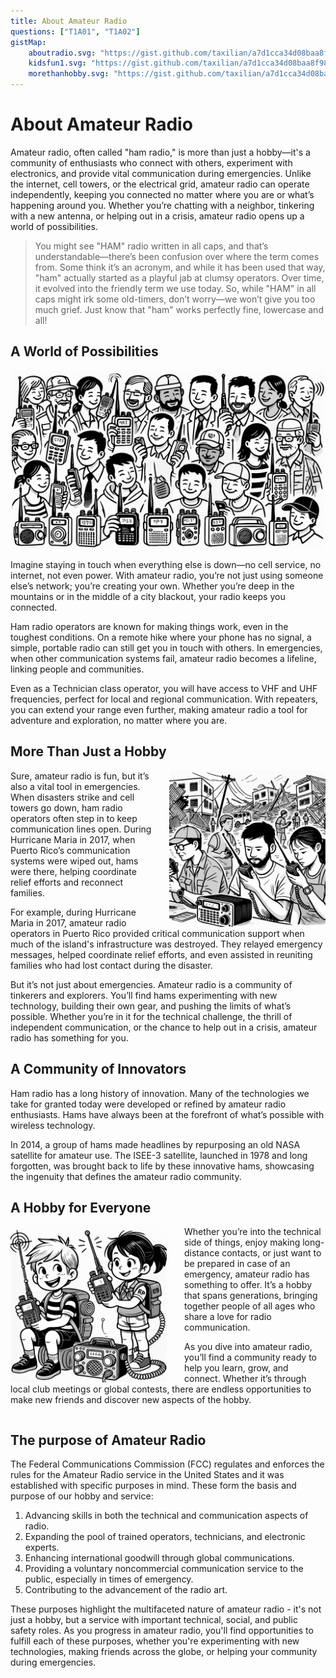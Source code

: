 ```yaml
---
title: About Amateur Radio
questions: ["T1A01", "T1A02"]
gistMap:
    aboutradio.svg: "https://gist.github.com/taxilian/a7d1cca34d08baa8f98a3d6d4b408e55/raw/11758be2cfd8c2ff43a6aab97e55d2aca478ea02/aboutradio.svg"
    kidsfun1.svg: "https://gist.github.com/taxilian/a7d1cca34d08baa8f98a3d6d4b408e55/raw/a5789589185716a43748777ddfb7be48f2ba3b2c/kidsfun1.svg"
    morethanhobby.svg: "https://gist.github.com/taxilian/a7d1cca34d08baa8f98a3d6d4b408e55/raw/a5789589185716a43748777ddfb7be48f2ba3b2c/morethanhobby.svg"
---
```


# About Amateur Radio


Amateur radio, often called "ham radio," is more than just a hobby—it's a community of enthusiasts who connect with others, experiment with electronics, and provide vital communication during emergencies. Unlike the internet, cell towers, or the electrical grid, amateur radio can operate independently, keeping you connected no matter where you are or what’s happening around you. Whether you’re chatting with a neighbor, tinkering with a new antenna, or helping out in a crisis, amateur radio opens up a world of possibilities.

> You might see "HAM" radio written in all caps, and that’s understandable—there’s been confusion over where the term comes from. Some think it’s an acronym, and while it has been used that way, "ham" actually started as a playful jab at clumsy operators. Over time, it evolved into the friendly term we use today. So, while "HAM" in all caps might irk some old-timers, don’t worry—we won’t give you too much grief. Just know that "ham" works perfectly fine, lowercase and all!

## A World of Possibilities

<div style="text-align: center">
    <img src="../../images/illus/aboutradio.svg" alt="Ground Schematic Symbol" width="500" style="text-align: center">
</div>

Imagine staying in touch when everything else is down—no cell service, no internet, not even power. With amateur radio, you’re not just using someone else’s network; you’re creating your own. Whether you’re deep in the mountains or in the middle of a city blackout, your radio keeps you connected.

Ham radio operators are known for making things work, even in the toughest conditions. On a remote hike where your phone has no signal, a simple, portable radio can still get you in touch with others. In emergencies, when other communication systems fail, amateur radio becomes a lifeline, linking people and communities.

Even as a Technician class operator, you will have access to VHF and UHF frequencies, perfect for local and regional communication. With repeaters, you can extend your range even further, making amateur radio a tool for adventure and exploration, no matter where you are.

## More Than Just a Hobby
<img src="../../images/illus/morethanhobby.svg" alt="Ground Schematic Symbol" width="250" align="right" style="margin-left: 2em">
Sure, amateur radio is fun, but it’s also a vital tool in emergencies. When disasters strike and cell towers go down, ham radio operators often step in to keep communication lines open. During Hurricane Maria in 2017, when Puerto Rico’s communication systems were wiped out, hams were there, helping coordinate relief efforts and reconnect families.

For example, during Hurricane Maria in 2017, amateur radio operators in Puerto Rico provided critical communication support when much of the island's infrastructure was destroyed. They relayed emergency messages, helped coordinate relief efforts, and even assisted in reuniting families who had lost contact during the disaster.

But it’s not just about emergencies. Amateur radio is a community of tinkerers and explorers. You’ll find hams experimenting with new technology, building their own gear, and pushing the limits of what’s possible. Whether you’re in it for the technical challenge, the thrill of independent communication, or the chance to help out in a crisis, amateur radio has something for you.

## A Community of Innovators

Ham radio has a long history of innovation. Many of the technologies we take for granted today were developed or refined by amateur radio enthusiasts. Hams have always been at the forefront of what’s possible with wireless technology.

In 2014, a group of hams made headlines by repurposing an old NASA satellite for amateur use. The ISEE-3 satellite, launched in 1978 and long forgotten, was brought back to life by these innovative hams, showcasing the ingenuity that defines the amateur radio community.

## A Hobby for Everyone
<img src="../../images/illus/kidsfun1.svg" alt="Ground Schematic Symbol" width="250" align="left" style="margin-right: 2em">
Whether you’re into the technical side of things, enjoy making long-distance contacts, or just want to be prepared in case of an emergency, amateur radio has something to offer. It’s a hobby that spans generations, bringing together people of all ages who share a love for radio communication.

As you dive into amateur radio, you’ll find a community ready to help you learn, grow, and connect. Whether it’s through local club meetings or global contests, there are endless opportunities to make new friends and discover new aspects of the hobby.

<div style="clear:both;"></div>

## The purpose of Amateur Radio

The Federal Communications Commission (FCC) regulates and enforces the rules for the Amateur Radio service in the United States and it was established with specific purposes in mind. These form the basis and purpose of our hobby and service:

1. Advancing skills in both the technical and communication aspects of radio.
2. Expanding the pool of trained operators, technicians, and electronic experts.
3. Enhancing international goodwill through global communications.
4. Providing a voluntary noncommercial communication service to the public, especially in times of emergency.
5. Contributing to the advancement of the radio art.

These purposes highlight the multifaceted nature of amateur radio - it's not just a hobby, but a service with important technical, social, and public safety roles. As you progress in amateur radio, you'll find opportunities to fulfill each of these purposes, whether you're experimenting with new technologies, making friends across the globe, or helping your community during emergencies.